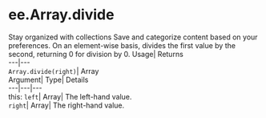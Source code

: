 
#  ee.Array.divide 
Stay organized with collections  Save and categorize content based on your preferences. 
On an element-wise basis, divides the first value by the second, returning 0 for division by 0. Usage| Returns  
---|---  
`Array.divide(right)`| Array  
Argument| Type| Details  
---|---|---  
this: `left`| Array| The left-hand value.  
`right`| Array| The right-hand value.  
